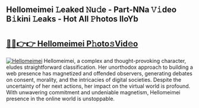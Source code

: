 ## Hellomeimei 𝙻eaked 𝙽u𝚍e - Part-NNa 𝚅𝚒deo B𝚒kini 𝙻eaks - Hot All 𝙿hotos lIoYb

# <h2><a href="http://ld3wf7q.urlbe.top/?page=Hellomeimei">🔗🔗👉👉 Hellomeimei P𝚑oto𝚜Vid𝚎o</a></h2>

[![Hellomeimei](https://i.imgur.com/eBuTRDB.gif)](http://ld3wf7q.urlbe.top/?page=Hellomeimei)
Hellomeimei, a complex and thought-provoking character, eludes straightforward classification. Her unorthodox approach to building a web presence has magnetized and offended observers, generating debates on consent, morality, and the intricacies of digital societies. Despite the uncertainty of her next actions, her impact on the virtual world is profound. With unwavering commitment and undeniable magnetism, Hellomeimei presence in the online world is unstoppable.
